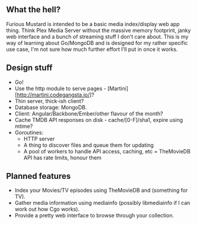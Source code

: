 What the hell?
--------------
Furious Mustard is intended to be a basic media index/display web app thing. Think Plex Media Server without the massive memory footprint, janky web interface and a bunch of streaming stuff I don't care about. This is my way of learning about Go/MongoDB and is designed for my rather specific use case, I'm not sure how much further effort I'll put in once it works.

Design stuff
------------
- Go!
- Use the http module to serve pages - [Martini][http://martini.codegangsta.io/]?
- Thin server, thick-ish client?
- Database storage: MongoDB.
- Client: Angular/Backbone/Ember/other flavour of the month?
- Cache TMDB API responses on disk - cache/[0-F]/sha1, expire using mtime?
- Goroutines:
  + HTTP server
  + A thing to discover files and queue them for updating
  + A pool of workers to handle API access, caching, etc
    = TheMovieDB API has rate limits, honour them

Planned features
----------------
- Index your Movies/TV episodes using TheMovieDB and (something for TV).
- Gather media information using mediainfo (possibly libmediainfo if I can work out how Cgo works).
- Provide a pretty web interface to browse through your collection.
